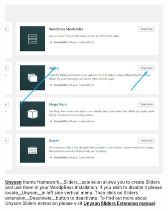 <div class="thz-lightbox-gallery" markdown="1">
<div class="thz-doc-image max">
<a class="thz-lightbox mfp-image" href="../../docs-media/sliders-extension.jpg" data-mfp-title="Creatus WordPress Theme Unyson Sliders extension" data-modal-size="large">
	<img src="../../docs-media/sliders-extension.jpg" alt="Creatus WordPress Theme Unyson Sliders extension" />
</a>
</div>

<div id="search" markdown="1">

<a href="http://unyson.io/" target="_blank">__Unyson__</a> theme framework__Sliders__extension allows you to create Sliders and use them in your WordpRess installation. If you wish to disable it please locate__Unyson__in left side vertical menu. Than click on Sliders extension__Deactivate__button to deactivate. To find out more about Unyson Sliders extension please visit <a href="http://manual.unyson.io/en/latest/extension/sliders/" target="_blank">__Unyson Sliders Extension manual__</a>.

</div>

</div>